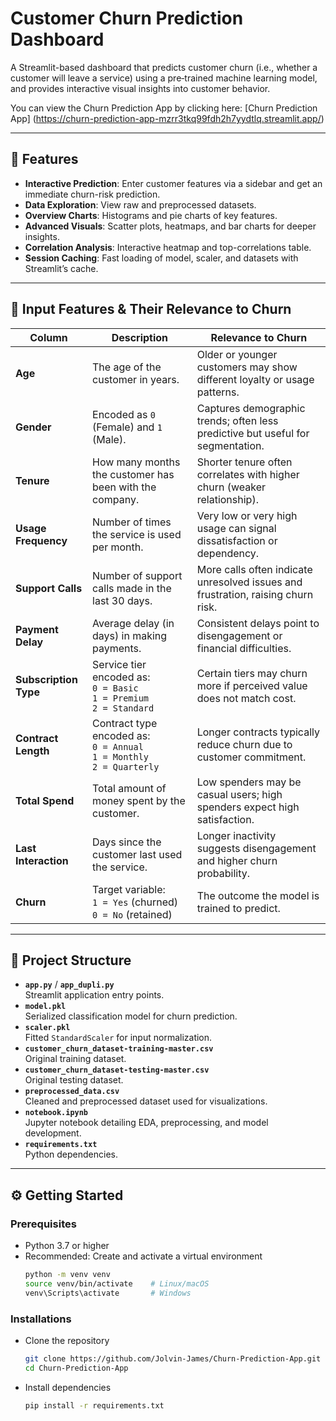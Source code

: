 # Customer Churn Prediction Dashboard

A Streamlit-based dashboard that predicts customer churn (i.e., whether a customer will leave a service) using a pre‑trained machine learning model, and provides interactive visual insights into customer behavior.

You can view the Churn Prediction App by clicking here: [Churn Prediction App] (https://churn-prediction-app-mzrr3tkq99fdh2h7yydtlq.streamlit.app/) 

---

## 🚀 Features

- **Interactive Prediction**: Enter customer features via a sidebar and get an immediate churn-risk prediction.
- **Data Exploration**: View raw and preprocessed datasets.
- **Overview Charts**: Histograms and pie charts of key features.
- **Advanced Visuals**: Scatter plots, heatmaps, and bar charts for deeper insights.
- **Correlation Analysis**: Interactive heatmap and top-correlations table.
- **Session Caching**: Fast loading of model, scaler, and datasets with Streamlit’s cache.

---

## 🧾 Input Features & Their Relevance to Churn

| Column              | Description                                                               | Relevance to Churn                                                                 |
|---------------------|---------------------------------------------------------------------------|-------------------------------------------------------------------------------------|
| **Age**             | The age of the customer in years.                                         | Older or younger customers may show different loyalty or usage patterns.            |
| **Gender**          | Encoded as `0` (Female) and `1` (Male).                                   | Captures demographic trends; often less predictive but useful for segmentation.     |
| **Tenure**          | How many months the customer has been with the company.                   | Shorter tenure often correlates with higher churn (weaker relationship).            |
| **Usage Frequency** | Number of times the service is used per month.                            | Very low or very high usage can signal dissatisfaction or dependency.               |
| **Support Calls**   | Number of support calls made in the last 30 days.                         | More calls often indicate unresolved issues and frustration, raising churn risk.    |
| **Payment Delay**   | Average delay (in days) in making payments.                               | Consistent delays point to disengagement or financial difficulties.                 |
| **Subscription Type** | Service tier encoded as: <br>`0 = Basic`<br>`1 = Premium`<br>`2 = Standard` | Certain tiers may churn more if perceived value does not match cost.                |
| **Contract Length** | Contract type encoded as: <br>`0 = Annual`<br>`1 = Monthly`<br>`2 = Quarterly` | Longer contracts typically reduce churn due to customer commitment.                 |
| **Total Spend**     | Total amount of money spent by the customer.                              | Low spenders may be casual users; high spenders expect high satisfaction.           |
| **Last Interaction**| Days since the customer last used the service.                            | Longer inactivity suggests disengagement and higher churn probability.              |
| **Churn**           | Target variable: <br>`1 = Yes` (churned) <br>`0 = No` (retained)           | The outcome the model is trained to predict.                                        |

---

## 📁 Project Structure

- **`app.py`** / **`app_dupli.py`**  
  Streamlit application entry points.
- **`model.pkl`**  
  Serialized classification model for churn prediction.
- **`scaler.pkl`**  
  Fitted `StandardScaler` for input normalization.
- **`customer_churn_dataset-training-master.csv`**  
  Original training dataset.
- **`customer_churn_dataset-testing-master.csv`**  
  Original testing dataset.
- **`preprocessed_data.csv`**  
  Cleaned and preprocessed dataset used for visualizations.
- **`notebook.ipynb`**  
  Jupyter notebook detailing EDA, preprocessing, and model development.
- **`requirements.txt`**  
  Python dependencies.

---

## ⚙️ Getting Started

### Prerequisites

- Python 3.7 or higher  
- Recommended: Create and activate a virtual environment  
  ```bash
  python -m venv venv
  source venv/bin/activate    # Linux/macOS
  venv\Scripts\activate       # Windows

### Installations
- Clone the repository
  ```bash
  git clone https://github.com/Jolvin-James/Churn-Prediction-App.git
  cd Churn-Prediction-App
- Install dependencies
  ```bash
  pip install -r requirements.txt


